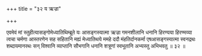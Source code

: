 +++
title = "३२ य ऋज्रा"

+++

एवमेवं मां स्तुहीत्यासङ्गोमेध्यातिथिम्ब्रूते यः आसङ्गस्यात्मा ऋज्रा गमनशीलानि धनानि हिरण्यया हिरण्मय्या त्वचा चर्मणा आस्तरणेन सह सहितानि मह्यं मेध्यातिथये ममहे ददौ मंहतिर्दानकर्मा एषआसङ्गस्यात्मा स्वनद्रथः शब्दायमानरथः सन् विश्वानि व्याप्तानि सौभगानि धनानि शत्रूणां स्वभूतानि अभ्यस्तु अभिभवतु ॥ ३२ ॥